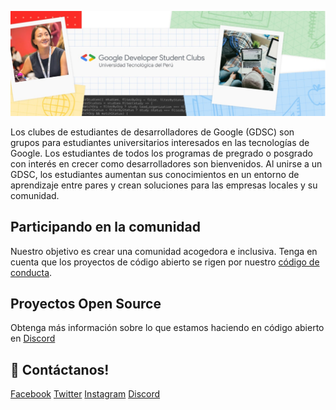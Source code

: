 ![Banner GDSC UTP](https://raw.githubusercontent.com/gdsc-utp-pe/.github/main/profile/gdsc_utp_banner.png)

Los clubes de estudiantes de desarrolladores de Google (GDSC) son grupos para estudiantes universitarios interesados ​​en las tecnologías de Google.
Los estudiantes de todos los programas de pregrado o posgrado con interés en crecer como desarrolladores son bienvenidos.
Al unirse a un GDSC, los estudiantes aumentan sus conocimientos en un entorno de aprendizaje entre pares y crean soluciones para las empresas locales y su comunidad.


## Participando en la comunidad

Nuestro objetivo es crear una comunidad acogedora e inclusiva. Tenga en cuenta que los proyectos de código abierto se rigen por nuestro [código de conducta](https://github.com/gdsc-utp-pe/.github/blob/main/code-of-conduct.md).

## Proyectos Open Source

Obtenga más información sobre lo que estamos haciendo en código abierto en [Discord](https://discord.gg/JMZjDDVD5B)

## 👋 Contáctanos!  
[Facebook](https://www.facebook.com/gdsc.utp)
[Twitter](https://twitter.com/gdsc_utp)
[Instagram](https://www.instagram.com/gdsc.utp/)
[Discord](https://discord.gg/MqPFZCM4RC)

